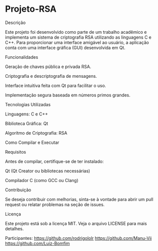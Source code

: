 # Projeto-RSA
Descrição

Este projeto foi desenvolvido como parte de um trabalho acadêmico e implementa um sistema de criptografia RSA utilizando as linguagens C e C++. Para proporcionar uma interface amigável ao usuário, a aplicação conta com uma interface gráfica (GUI) desenvolvida em Qt.

Funcionalidades

Geração de chaves pública e privada RSA.

Criptografia e descriptografia de mensagens.

Interface intuitiva feita com Qt para facilitar o uso.

Implementação segura baseada em números primos grandes.

Tecnologias Utilizadas

Linguagens: C e C++

Biblioteca Gráfica: Qt

Algoritmo de Criptografia: RSA

Como Compilar e Executar

Requisitos

Antes de compilar, certifique-se de ter instalado:

Qt (Qt Creator ou bibliotecas necessárias)

Compilador C (como GCC ou Clang)

Contribuição

Se deseja contribuir com melhorias, sinta-se à vontade para abrir um pull request ou relatar problemas na seção de issues.

Licença

Este projeto está sob a licença MIT. Veja o arquivo LICENSE para mais detalhes.

Participantes: https://github.com/rodrigololr
               https://github.com/Manu-Vii
               https://github.com/Luiz-Bomfim
